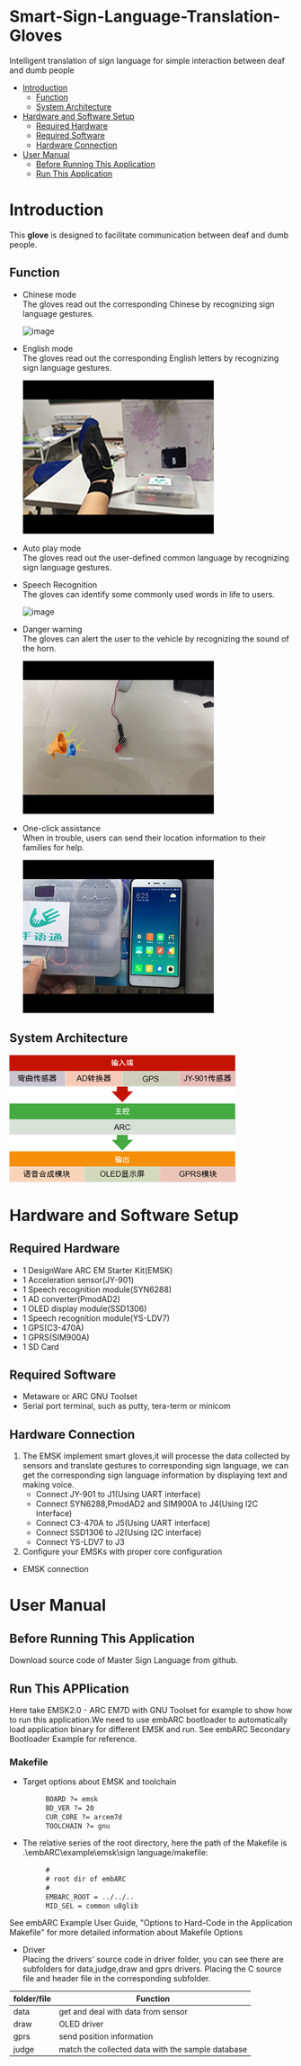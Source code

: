 # Smart-Sign-Language-Translation-Gloves
Intelligent translation of sign language for simple interaction between deaf and dumb people


<!-- markdown-toc start - Don't edit this section. Run M-x markdown-toc-refresh-toc -->
- [Introduction](#introduction)
    - [Function](#function)
    - [System Architecture](#system-architecture)
- [Hardware and Software Setup](#hardware-and-software-setup)
    - [Required Hardware](#required-hardware)
    - [Required Software](#required-software)
    - [Hardware Connection](#hardware-connection)
- [User Manual](#user-manual)
    - [Before Running This Application](#before-running-this-application)
    - [Run This Application](#run-this-application)
 <!-- markdown-toc end -->

# Introduction
This **glove** is designed to facilitate communication between deaf and dumb people.
## Function
   - Chinese mode<br/>
     The gloves read out the corresponding Chinese by recognizing sign language gestures.
     
      ![image](https://github.com/mk997630105/Smart-Sign-Language-Translation-Gloves/blob/master/hello3.gif)
   - English mode<br/>
     The gloves read out the corresponding English letters by recognizing sign language gestures.
     
      ![image](https://github.com/mk997630105/Smart-Sign-Language-Translation-Gloves/blob/master/C(4).gif)
   - Auto play mode<br/>
     The gloves read out the user-defined common language by recognizing sign language gestures.
   - Speech Recognition<br/>
     The gloves can identify some commonly used words in life to users.
     
     ![image](https://github.com/mk997630105/Smart-Sign-Language-Translation-Gloves/blob/master/age.gif)
   - Danger warning<br/>
     The gloves can alert the user to the vehicle by recognizing the sound of the horn.
     
      ![image](https://github.com/mk997630105/Smart-Sign-Language-Translation-Gloves/blob/master/clump12.gif)
   - One-click assistance<br/>
     When in trouble, users can send their location information to their families for help.
     
      ![image](https://github.com/mk997630105/Smart-Sign-Language-Translation-Gloves/blob/master/one.gif)
## System Architecture
   ![image](https://github.com/mk997630105/Smart-Sign-Language-Translation-Gloves/blob/master/structure.PNG)
# Hardware and Software Setup
## Required Hardware   
   - 1 DesignWare ARC EM Starter Kit(EMSK)
   - 1 Acceleration sensor(JY-901)
   - 1 Speech recognition module(SYN6288)
   - 1 AD converter(PmodAD2)
   - 1 OLED display module(SSD1306)
   - 1 Speech recognition module(YS-LDV7)
   - 1 GPS(C3-470A)
   - 1 GPRS(SIM900A)
   - 1 SD Card
   
## Required Software
   - Metaware or ARC GNU Toolset
   - Serial port terminal, such as putty, tera-term or minicom

## Hardware Connection
   1. The EMSK implement smart gloves,it will processe the data collected by sensors and translate gestures to corresponding sign language, we can get the corresponding sign language information by displaying text and making voice.
      - Connect JY-901 to J1(Using UART interface)
      - Connect SYN6288,PmodAD2 and SIM900A to J4(Using I2C interface)
      - Connect C3-470A to J5(Using UART interface)
      - Connect SSD1306 to J2(Using I2C interface)
      - Connect YS-LDV7 to J3
   2. Configure your EMSKs with proper core configuration
   - EMSK connection
   
   
# User Manual
## Before Running This Application
  Download source code of Master Sign Language from github.
  
## Run This APPlication
  Here take EMSK2.0 - ARC EM7D with GNU Toolset for example to show how to run this application.We need to use embARC bootloader to automatically load application binary for different EMSK and run. See embARC Secondary Bootloader Example for reference.
### Makefile
   - Target options about EMSK and toolchain

```
         BOARD ?= emsk
         BD_VER ?= 20
         CUR_CORE ?= arcem7d
         TOOLCHAIN ?= gnu
```
   - The relative series of the root directory, here the path of the Makefile is .\embARC\example\emsk\sign language/makefile:
```
         #
         # root dir of embARC
         #
         EMBARC_ROOT = ../../..
         MID_SEL = common u8glib
```  
  See embARC Example User Guide, "Options to Hard-Code in the Application Makefile" for more detailed information about Makefile Options
  
  - Driver<br/>
  Placing the drivers' source code in driver folder, you can see there are subfolders for data,judge,draw and gprs drivers. Placing the C source file and header file in the corresponding subfolder.

| folder/file      | Function                                           |
| ---------------- | -------------------------------------------------  |
| data             | get and deal with data from sensor                 |
| draw             | OLED driver                                        |
| gprs             | send position information                          |
| judge            | match the collected data with the sample database  |
